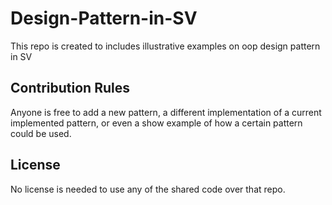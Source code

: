 # Design-Pattern-in-SV
This repo is created to includes illustrative examples on oop design pattern in SV

## Contribution Rules
Anyone is free to add a new pattern, a different implementation of a current implemented pattern, or even a show example of how a certain pattern could be used.

## License
No license is needed to use any of the shared code over that repo.